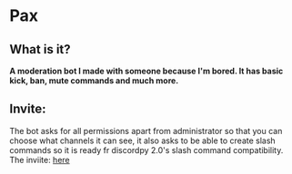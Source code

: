 # Pax
## What is it?
**A moderation bot I made with someone because I'm bored. It has basic kick, ban, mute commands and much more.**
## Invite: 
The bot asks for all permissions apart from administrator so that you can choose what channels it can see, it also asks to be able to create slash commands so it is ready fr discordpy 2.0's slash command compatibility. The inviite: [here](https://discord.com/api/oauth2/authorize?client_id=857672808162918410&permissions=4294967287&redirect_uri=http%3A%2F%2F127.0.0.1&response_type=code&scope=bot%20guilds.join%20applications.commands)

